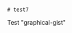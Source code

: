                                                                                                                                                                                                                                                                                                                                                                                                                                        # test7
Test "graphical-gist"